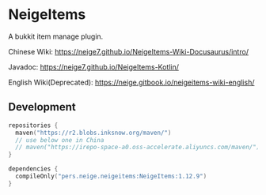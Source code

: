# NeigeItems

A bukkit item manage plugin.  

Chinese Wiki: https://neige7.github.io/NeigeItems-Wiki-Docusaurus/intro/

Javadoc: https://neige7.github.io/NeigeItems-Kotlin/

English Wiki(Deprecated): https://neige.gitbook.io/neigeitems-wiki-english/

## Development

```kotlin
repositories {
  maven("https://r2.blobs.inksnow.org/maven/")
  // use below one in China
  // maven("https://irepo-space-a0.oss-accelerate.aliyuncs.com/maven/")
}

dependencies {
  compileOnly("pers.neige.neigeitems:NeigeItems:1.12.9")
}
```
